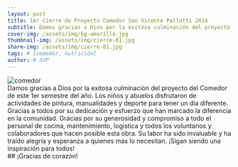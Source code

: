 ```yaml
---
layout: post
title: 1er Cierre de Proyecto Comedor San Vicente Pallotti 2024
subtitle: Damos gracias a Dios por la exitosa culminación del proyecto del Comedor de este 1er semestre del año.
cover-img: /assets/img/bg-amarillo.jpg
thumbnail-img: /assets/img/cierre-01.jpg
share-img: /assets/img/cierre-01.jpg
tags: # [comedor, nutrición]
author: # SVP
---
```

![comedor](../assets/img/pic12.jpg)
<br>
Damos gracias a Dios por la exitosa culminación del proyecto del Comedor de este 1er semestre del año. Los niños y abuelos disfrutaron de actividades de pintura, manualidades y deporte para tener un dia diferente. Gracias a todos por su dedicación y esfuerzo que han marcado la diferencia en la comunidad. Gracias por su generosidad y compromiso a todo el personal de cocina, mantenimiento, logistica y todos los voluntarios y colaboradores que hacen posible esta obra. Su labor ha sido invaluable y ha traído alegría y esperanza a quienes más lo necesitan. ¡Sigan siendo una inspiración para todos!<br> ## ¡Gracias de corazón!
